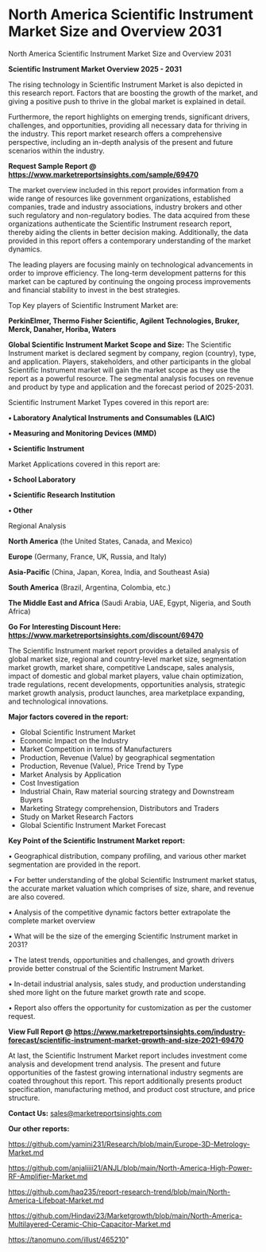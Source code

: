 # North America Scientific Instrument Market Size and Overview 2031
North America Scientific Instrument Market Size and Overview 2031

<Strong> Scientific Instrument Market Overview 2025 - 2031</strong>

The rising technology in Scientific Instrument Market is also depicted in this research report. Factors that are boosting the growth of the market, and giving a positive push to thrive in the global market is explained in detail.

Furthermore, the report highlights on emerging trends, significant drivers, challenges, and opportunities, providing all necessary data for thriving in the industry. This report market research offers a comprehensive perspective, including an in-depth analysis of the present and future scenarios within the industry.

<strong>Request Sample Report @ <a href=https://www.marketreportsinsights.com/sample/69470>https://www.marketreportsinsights.com/sample/69470</a></strong>

The market overview included in this report provides information from a wide range of resources like government organizations, established companies, trade and industry associations, industry brokers and other such regulatory and non-regulatory bodies. The data acquired from these organizations authenticate the Scientific Instrument research report, thereby aiding the clients in better decision making. Additionally, the data provided in this report offers a contemporary understanding of the market dynamics.

The leading players are focusing mainly on technological advancements in order to improve efficiency. The long-term development patterns for this market can be captured by continuing the ongoing process improvements and financial stability to invest in the best strategies.

Top Key players of Scientific Instrument Market are:

<strong>PerkinElmer, Thermo Fisher Scientific, Agilent Technologies, Bruker, Merck, Danaher, Horiba, Waters</strong>

<strong><b>Global Scientific Instrument Market Scope and Size:</b></strong>
The Scientific Instrument market is declared segment by company, region (country), type, and application. Players, stakeholders, and other participants in the global Scientific Instrument market will gain the market scope as they use the report as a powerful resource. The segmental analysis focuses on revenue and product by type and application and the forecast period of 2025-2031.

Scientific Instrument Market Types covered in this report are:

<strong>• Laboratory Analytical Instruments and Consumables (LAIC)

• Measuring and Monitoring Devices (MMD)

• Scientific Instrument</strong>

Market Applications covered in this report are:

<strong>• School Laboratory

• Scientific Research Institution

• Other</strong> 

Regional Analysis

<strong>North America</strong> (the United States, Canada, and Mexico)

<strong>Europe</strong> (Germany, France, UK, Russia, and Italy)

<strong>Asia-Pacific</strong> (China, Japan, Korea, India, and Southeast Asia)

<strong>South America</strong> (Brazil, Argentina, Colombia, etc.)

<strong>The Middle East and Africa</strong> (Saudi Arabia, UAE, Egypt, Nigeria, and South Africa)

<strong>Go For Interesting Discount Here: <a href=https://www.marketreportsinsights.com/discount/69470>https://www.marketreportsinsights.com/discount/69470</a></strong>

The Scientific Instrument market report provides a detailed analysis of global market size, regional and country-level market size, segmentation market growth, market share, competitive Landscape, sales analysis, impact of domestic and global market players, value chain optimization, trade regulations, recent developments, opportunities analysis, strategic market growth analysis, product launches, area marketplace expanding, and technological innovations.

<strong><b>Major factors covered in the report:</b></strong>
<ul>
  <li>Global Scientific Instrument Market </li>
  <li>Economic Impact on the Industry</li>
  <li>Market Competition in terms of Manufacturers</li>
  <li>Production, Revenue (Value) by geographical segmentation</li>
  <li>Production, Revenue (Value), Price Trend by Type</li>
  <li>Market Analysis by Application</li>
  <li>Cost Investigation</li>
  <li>Industrial Chain, Raw material sourcing strategy and Downstream Buyers</li>
  <li>Marketing Strategy comprehension, Distributors and Traders</li>
  <li>Study on Market Research Factors</li>
  <li>Global Scientific Instrument Market Forecast</li>
</ul>

<strong><b>Key Point of the Scientific Instrument Market report:</b></strong>

• Geographical distribution, company profiling, and various other market segmentation are provided in the report.

• For better understanding of the global Scientific Instrument market status, the accurate market valuation which comprises of size, share, and revenue are also covered.

• Analysis of the competitive dynamic factors better extrapolate the complete market overview

• What will be the size of the emerging Scientific Instrument market in 2031?

• The latest trends, opportunities and challenges, and growth drivers provide better construal of the Scientific Instrument Market.

• In-detail industrial analysis, sales study, and production understanding shed more light on the future market growth rate and scope.

• Report also offers the opportunity for customization as per the customer request.

<strong><b>View Full Report @ <a href=https://www.marketreportsinsights.com/industry-forecast/scientific-instrument-market-growth-and-size-2021-69470>https://www.marketreportsinsights.com/industry-forecast/scientific-instrument-market-growth-and-size-2021-69470</a></b></strong>


At last, the Scientific Instrument Market report includes investment come analysis and development trend analysis. The present and future opportunities of the fastest growing international industry segments are coated throughout this report. This report additionally presents product specification, manufacturing method, and product cost structure, and price structure.

<strong>Contact Us:</strong>
sales@marketreportsinsights.com

<strong>Our other reports:</strong>

<a href=https://github.com/yamini231/Research/blob/main/Europe-3D-Metrology-Market.md>https://github.com/yamini231/Research/blob/main/Europe-3D-Metrology-Market.md</a>

<a href=https://github.com/anjaliiii21/ANJL/blob/main/North-America-High-Power-RF-Amplifier-Market.md>https://github.com/anjaliiii21/ANJL/blob/main/North-America-High-Power-RF-Amplifier-Market.md</a>

<a href=https://github.com/haq235/report-research-trend/blob/main/North-America-Lifeboat-Market.md>https://github.com/haq235/report-research-trend/blob/main/North-America-Lifeboat-Market.md</a>

<a href=https://github.com/Hindavi23/Marketgrowth/blob/main/North-America-Multilayered-Ceramic-Chip-Capacitor-Market.md>https://github.com/Hindavi23/Marketgrowth/blob/main/North-America-Multilayered-Ceramic-Chip-Capacitor-Market.md</a>

<a href=https://tanomuno.com/illust/465210>https://tanomuno.com/illust/465210</a>"
